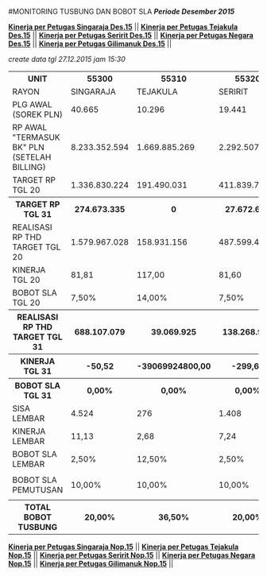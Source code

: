 #MONITORING TUSBUNG DAN BOBOT SLA
***Periode Desember 2015***


**[Kinerja per Petugas Singaraja Des.15](https://github.com/suriawan/Area-Bali-Utara/blob/master/petugas-singaraja-des15.md)** ||
**[Kinerja per Petugas Tejakula Des.15](https://github.com/suriawan/Area-Bali-Utara/blob/master/petugas-tejakula-des15.md)** ||
**[Kinerja per Petugas Seririt Des.15](https://github.com/suriawan/Area-Bali-Utara/blob/master/petugas-seririt-des15.md)** ||
**[Kinerja per Petugas Negara Des.15](https://github.com/suriawan/Area-Bali-Utara/blob/master/petugas-negara-des15.md)** ||
**[Kinerja per Petugas Gilimanuk Des.15](https://github.com/suriawan/Area-Bali-Utara/blob/master/petugas-gilimanuk-des15.md)** ||



*_create data tgl 27.12.2015 jam 15:30_*

<table><tbody><tr><th>UNIT</th><th>55300</th><th>55310</th><th>55320</th><th>55330</th><th>55340</th><th>5503</th></tr><tr><td>RAYON</td><td>SINGARAJA</td><td>TEJAKULA</td><td>SERIRIT</td><td>NEGARA</td><td>GILIMANUK</td><td>AREA BARA</td></tr><tr><td>PLG AWAL (SOREK PLN)</td><td> 40.665 </td><td> 10.296 </td><td> 19.441 </td><td> 26.767 </td><td> 12.649 </td><td> 109.446 </td></tr><tr><td>RP AWAL "TERMASUK BK" PLN (SETELAH BILLING)</td><td> 8.233.352.594 </td><td> 1.669.885.269 </td><td> 2.292.507.744 </td><td> 5.199.209.458 </td><td> 4.631.356.079 </td><td> 22.064.869.861 </td></tr><tr><td>TARGET RP TGL 20</td><td> 1.336.830.224 </td><td> 191.490.031 </td><td> 411.839.775 </td><td> 608.644.690 </td><td> 583.645.414 </td><td> 3.132.450.134 </td></tr><tr><th>TARGET RP TGL 31</th><th> 274.673.335 </th><th> 0 </th><th> 27.672.665 </th><th> 55.447.468 </th><th> 136.509.074 </th><th> 494.302.543 </th></tr><tr><td>REALISASI RP THD TARGET TGL 20</td><td> 1.579.967.028 </td><td> 158.931.156 </td><td> 487.599.482 </td><td> 662.232.579 </td><td> 835.701.400 </td><td> 3.724.431.645 </td></tr><tr><td>KINERJA TGL 20</td><td>81,81</td><td>117,00</td><td>81,60</td><td>91,20</td><td>56,81</td><td>81,10</td></tr><tr><td>BOBOT SLA TGL 20</td><td>7,50%</td><td>14,00%</td><td>7,50%</td><td>12,50%</td><td>5,00%</td><td>7,50%</td>
<tr><th>REALISASI RP THD TARGET TGL 31</th><th> 688.107.079 </th><th>39.069.925</th><th> 138.268.960 </th><th> 180.271.924 </th><th> 365.431.603 </th><th> 1.411.149.491 </th></tr><tr><th>KINERJA TGL 31</th><th>-50,52</th><th>-39069924800,00</th><th>-299,66</th><th>-125,12</th><th>-67,70</th><th>-85,48</th></tr><tr><th>BOBOT SLA TGL 31</th><th>0,00%</th><th>0,00%</th><th>0,00%</th><th>0,00%</th><th>0,00%</th><th>0,00%</th></tr><tr><td>SISA LEMBAR</td><td>4.524 </td><td>276 </td><td>1.408 </td><td>1.458 </td><td>1.375 </td><td>8.669 </td></tr><tr><td>KINERJA LEMBAR</td><td>11,13</td><td>2,68</td><td>7,24</td><td>5,45</td><td>10,87</td><td>7,92</td></tr><tr><td>BOBOT SLA LEMBAR</td><td>2,50%</td><td>12,50%</td><td>2,50%</td><td>5,00%</td><td>2,50%</td><td>2,50%</td></tr><tr><td> </td><td> </td><td> </td><td> </td><td> </td><td> </td><td> </td></tr><tr><td>BOBOT SLA PEMUTUSAN</td><td>10,00%</td><td>10,00%</td><td>10,00%</td><td>10,00%</td><td>10,00%</td><td>10,00%</td></tr><tr><td> </td><td> </td><td> </td><td> </td><td> </td><td> </td><td> </td></tr><tr><th>TOTAL BOBOT TUSBUNG</th><th>20,00%</th><th>36,50%</th><th>20,00%</th><th>27,50%</th><th>17,50%</th><th>20,00%</th></tr></tbody></table>

**[Kinerja per Petugas Singaraja Nop.15](https://github.com/suriawan/Area-Bali-Utara/blob/master/petugas-singaraja-nop15.md)** || 
**[Kinerja per Petugas Tejakula Nop.15](https://github.com/suriawan/Area-Bali-Utara/blob/master/petugas-tejakula-nop15.md)** ||
**[Kinerja per Petugas Seririt Nop.15](https://github.com/suriawan/Area-Bali-Utara/blob/master/petugas-seririt-nop15.md)** || 
**[Kinerja per Petugas Negara Nop.15](https://github.com/suriawan/Area-Bali-Utara/blob/master/petugas-negara-nop15.md)** || 
**[Kinerja per Petugas Gilimanuk Nop.15](https://github.com/suriawan/Area-Bali-Utara/blob/master/petugas-gilimanuk-nop15.md)** || 
